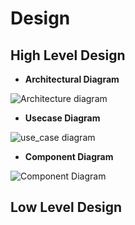 # Design
## High Level Design

* **Architectural Diagram**

![Architecture diagram](https://user-images.githubusercontent.com/80656121/114391205-d41cae00-9bb4-11eb-8405-087357e63219.PNG)

* **Usecase Diagram**

![use_case diagram](https://user-images.githubusercontent.com/80656121/114354548-01089b00-9b8c-11eb-8887-626924b40f42.PNG)

* **Component Diagram**

![Component Diagram](https://user-images.githubusercontent.com/80656121/114354568-082fa900-9b8c-11eb-831b-b8065b4d4946.PNG)

## Low Level Design
